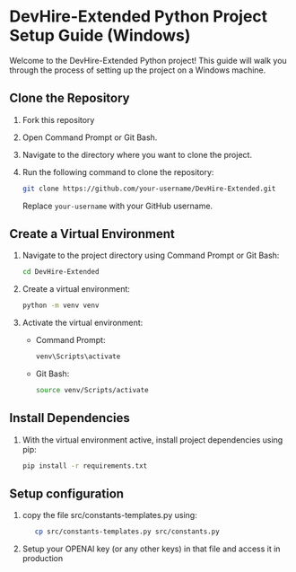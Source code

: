 # DevHire-Extended Python Project Setup Guide (Windows)

Welcome to the DevHire-Extended Python project! This guide will walk you through the process of setting up the project on a Windows machine.

## Clone the Repository

1. Fork this repository
2. Open Command Prompt or Git Bash.
3. Navigate to the directory where you want to clone the project.
4. Run the following command to clone the repository:

   ```bash
   git clone https://github.com/your-username/DevHire-Extended.git
   ```

   Replace `your-username` with your GitHub username.

## Create a Virtual Environment

1. Navigate to the project directory using Command Prompt or Git Bash:

   ```bash
   cd DevHire-Extended
   ```

2. Create a virtual environment:

   ```bash
   python -m venv venv
   ```

3. Activate the virtual environment:

   - Command Prompt:

     ```bash
     venv\Scripts\activate
     ```

   - Git Bash:

     ```bash
     source venv/Scripts/activate
     ```

## Install Dependencies

1. With the virtual environment active, install project dependencies using pip:

   ```bash
   pip install -r requirements.txt
   ```

## Setup configuration

1. copy the file src/constants-templates.py using:
    ```bash
       cp src/constants-templates.py src/constants.py 
    ```
2. Setup your OPENAI key (or any other keys) in that file and access it in production